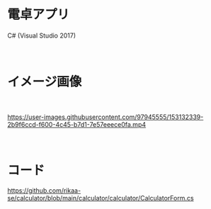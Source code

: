 # 電卓アプリ

C# (Visual Studio 2017)　　

　
# イメージ画像
　　
  
https://user-images.githubusercontent.com/97945555/153132339-2b9f6ccd-f600-4c45-b7d1-7e57eeece0fa.mp4


　　　
# コード

https://github.com/rikaa-se/calculator/blob/main/calculator/calculator/CalculatorForm.cs


